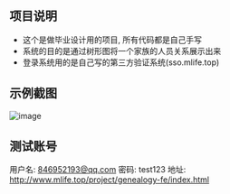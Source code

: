 ## 项目说明
* 这个是做毕业设计用的项目, 所有代码都是自己手写
* 系统的目的是通过树形图将一个家族的人员关系展示出来
* 登录系统用的是自己写的第三方验证系统(sso.mlife.top)

## 示例截图
![image](http://www.mlife.top/project/genealogy-fe/demo.jpg)

## 测试账号

用户名: 846952193@qq.com
密码: test123
地址: http://www.mlife.top/project/genealogy-fe/index.html
